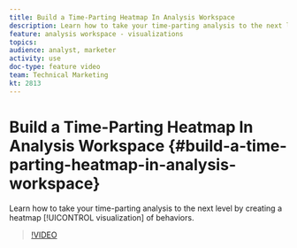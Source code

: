 ```yaml
---
title: Build a Time-Parting Heatmap In Analysis Workspace
description: Learn how to take your time-parting analysis to the next level by creating a heatmap visualization of behaviors.
feature: analysis workspace - visualizations
topics: 
audience: analyst, marketer
activity: use
doc-type: feature video
team: Technical Marketing
kt: 2813
---
```


# Build a Time-Parting Heatmap In Analysis Workspace {#build-a-time-parting-heatmap-in-analysis-workspace}

Learn how to take your time-parting analysis to the next level by creating a heatmap [!UICONTROL visualization] of behaviors.

>[!VIDEO](https://video.tv.adobe.com/v/26991/?quality=12)
